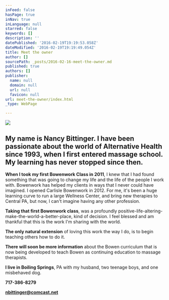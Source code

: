 ```yaml
---
inFeed: false
hasPage: true
inNav: true
inLanguage: null
starred: false
keywords: []
description: ''
datePublished: '2016-02-19T19:19:53.058Z'
dateModified: '2016-02-19T19:19:49.054Z'
title: Meet the owner
author: []
sourcePath: _posts/2016-02-16-meet-the-owner.md
published: true
authors: []
publisher:
  name: null
  domain: null
  url: null
  favicon: null
url: meet-the-owner/index.html
_type: WebPage

---
```

![](https://the-grid-user-content.s3-us-west-2.amazonaws.com/71343c89-2745-4c56-bdb4-71c1aa81b1ef.jpg)

## My name is Nancy Bittinger. I have been passionate about the world of Alternative Health since 1993, when I first entered massage school. My learning has never stopped since then.

**When I took my first Bowenwork Class in 2011**, I
knew that I had found something that was going to change my life and the life
of the people I work with. Bowenwork has helped my clients in ways that I never
could have imagined. I opened Carlisle Bowenwork in 2012\. For me, it's been a
huge learning curve to run a large Wellness Center, and bring new therapies to
Central PA, but now, I can't imagine having any other profession.

**Taking that first Bowenwork class**, was a profoundly
positive-life-altering-make-the-world-a-better-place, kind of decision. I feel
blessed and am thankful that this is the work I'm sharing with the world.

**The only natural extension** of loving this work the
way I do, is to begin teaching others how to do it. 

**There will soon be more information** about the Bowen
curriculum that is now being developed to teach Bowen as continuing education
to massage therapists.

**I live in Boiling Springs**, PA with my husband, two
teenage boys, and one misbehaved dog.

**717-386-8279**

**nbittinger@comcast.net**